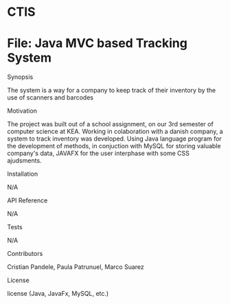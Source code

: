 # CTIS
# File: Java MVC based Tracking System

Synopsis

The system is a way for a company to keep track of their inventory by the use of scanners and barcodes


Motivation

The project was built out of a school assignment, on our 3rd semester of computer science at KEA. Working in colaboration with a danish company, a system to track inventory was developed. Using Java language program for the development of methods, in conjuction with MySQL for storing valuable company's data, JAVAFX for the user interphase with some CSS ajudsments. 

Installation

N/A

API Reference

N/A

Tests

N/A

Contributors

Cristian Pandele, Paula Patrunuel, Marco Suarez

License

license (Java, JavaFx, MySQL, etc.)
